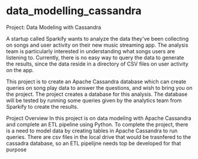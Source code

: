 # data_modelling_cassandra

Project: Data Modeling with Cassandra

A startup called Sparkify wants to analyze the data they've been collecting on songs and user activity on their new music streaming app. The analysis team is particularly interested in understanding what songs users are listening to. Currently, there is no easy way to query the data to generate the results, since the data reside in a directory of CSV files on user activity on the app.

This project is to create an Apache Cassandra database which can create queries on song play data to answer the questions, and wish to bring you on the project. The project creates a database for this analysis. The database will be tested by running some queries given by the analytics team from Sparkify to create the results.

Project Overview
In this project is on data modeling with Apache Cassandra and complete an ETL pipeline using Python. To complete the project, there is a need to model data by creating tables in Apache Cassandra to run queries. There are csv files in the local drive that would be trasnfered to the cassadra database, so an ETL pipelijne needs top be developed for that purpose
